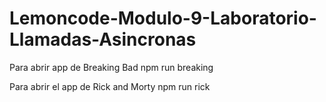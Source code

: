 # Lemoncode-Modulo-9-Laboratorio-Llamadas-Asincronas

Para abrir app de Breaking Bad
npm run breaking 

Para abrir el app de Rick and Morty
npm run rick